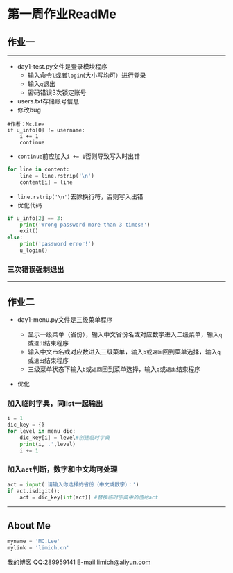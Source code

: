 ﻿# 第一周作业ReadMe

## 作业一

---

 - day1-test.py文件是登录模块程序
    - 输入命令`l`或者`login`(大小写均可）进行登录
    - 输入`q`退出
    - 密码错误3次锁定账号
 - users.txt存储账号信息
 - 修改bug

```pyrhon
#作者：Mc.Lee
if u_info[0] != username:
    i += 1 
    continue
```

 - `continue`前应加入`i += 1`否则导致写入时出错
 
```python
for line in content:
    line = line.rstrip('\n')
    content[i] = line
```
 - `line.rstrip('\n')`去除换行符，否则写入出错
 - 优化代码

```python
if u_info[2] == 3:
    print('Wrong password more than 3 times!')
    exit()
else:
    print('password error!')
    u_login()
```
### 三次错误强制退出
----------

## 作业二

 - day1-menu.py文件是三级菜单程序
    - 显示一级菜单（省份），输入中文省份名或对应数字进入二级菜单，输入`q`或`退出`结束程序
    - 输入中文市名或对应数进入三级菜单，输入`b`或`返回`回到菜单选择，输入`q`或`退出`结束程序
    - 三级菜单状态下输入`b`或`返回`回到菜单选择，输入`q`或`退出`结束程序

 - 优化
### 加入临时字典，同list一起输出
```python
i = 1
dic_key = {}
for level in menu_dic:
    dic_key[i] = level#创建临时字典
    print(i,'.',level)
    i += 1
```
### 加入`act`判断，数字和中文均可处理
```python
act = input('请输入你选择的省份（中文或数字）：')
if act.isdigit():
    act = dic_key[int(act)] #替换临时字典中的值给act
```
----------


## About Me
```python
myname = 'MC.Lee'
mylink = 'limich.cn'
```
[我的博客](https://limich.cn)
QQ:289959141
E-mail:limich@aliyun.com